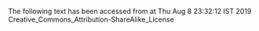 The following text has been accessed from at Thu Aug 8 23:32:12 IST 2019
Creative_Commons_Attribution-ShareAlike_License
